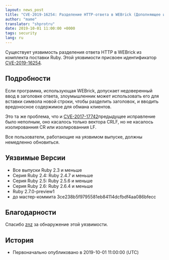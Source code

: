 ```yaml
---
layout: news_post
title: "CVE-2019-16254: Разделение HTTP-ответа в WEBrick (Дополняющее исправление)"
author: "mame"
translator: "shprotru"
date: 2019-10-01 11:00:00 +0000
tags: security
lang: ru
---
```


Существует уязвимость разделения ответа HTTP в WEBrick из комплекта поставки Ruby. Этой уязвимости присвоен идентификатор [CVE-2019-16254](https://cve.mitre.org/cgi-bin/cvename.cgi?name=CVE-2019-16254).

## Подробности

Если программа, использующая WEBrick, допускает недоверенный ввод в заголовке ответа, злоумышленник может использовать его для вставки символа новой строки, чтобы разделить заголовок, и вводить вредоносное содержимое для обмана клиентов.

Это та же проблема, что и [CVE-2017-17742](https://www.ruby-lang.org/en/news/2018/03/28/http-response-splitting-in-webrick-cve-2017-17742/)предыдущее исправление было неполным, оно касалось только вектора CRLF, но не касалось изолированния CR или изолированния LF.

Все пользователи, работающие на уязвимом выпуске, должны немедленно обновиться.

## Уязвимые Версии

* Все выпуски Ruby 2.3 и меньше
* Серия Ruby 2.4: Ruby 2.4.7 и меньше
* Серия Ruby 2.5: Ruby 2.5.6 и меньше
* Серия Ruby 2.6: Ruby 2.6.4 и меньше
* Ruby 2.7.0-preview1
* до мастер-коммита 3ce238b5f9795581eb84114dcfbdf4aa086bfecc

## Благодарности

Спасибо [znz](https://hackerone.com/znz) за обнаружение этой уязвимости.

## История

* Первоначально опубликовано в 2019-10-01 11:00:00 (UTC)
